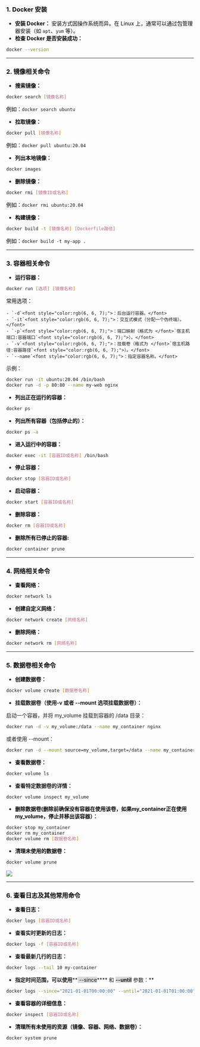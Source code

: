### <font style="color:rgb(6, 6, 7);">1. </font>**<font style="color:rgb(6, 6, 7);">Docker 安装</font>**
+ **<font style="color:rgb(6, 6, 7);">安装 Docker：</font>**<font style="color:rgb(6, 6, 7);"> 安装方式因操作系统而异。在 Linux 上，通常可以通过包管理器安装（如 </font>`apt`<font style="color:rgb(6, 6, 7);">、</font>`yum`<font style="color:rgb(6, 6, 7);"> 等）。</font>
+ **<font style="color:rgb(6, 6, 7);">检查 Docker 是否安装成功：</font>**

```bash
docker --version
```

---

### <font style="color:rgb(6, 6, 7);">2.</font><font style="color:rgb(6, 6, 7);"> </font>**<font style="color:rgb(6, 6, 7);">镜像相关命令</font>**
+ **<font style="color:rgb(6, 6, 7);">搜索镜像：</font>**

```bash
docker search [镜像名称]
```

<font style="color:rgb(6, 6, 7);">例如：</font>`docker search ubuntu`

+ **<font style="color:rgb(6, 6, 7);">拉取镜像：</font>**

```bash
docker pull [镜像名称]
```

<font style="color:rgb(6, 6, 7);">例如：</font>`docker pull ubuntu:20.04`

+ **<font style="color:rgb(6, 6, 7);">列出本地镜像：</font>**

```bash
docker images
```

+ **<font style="color:rgb(6, 6, 7);">删除镜像：</font>**

```bash
docker rmi [镜像ID或名称]
```

<font style="color:rgb(6, 6, 7);">例如：</font>`docker rmi ubuntu:20.04`

+ **<font style="color:rgb(6, 6, 7);">构建镜像：</font>**

```bash
docker build -t [镜像名称] [Dockerfile路径]
```

<font style="color:rgb(6, 6, 7);">例如：</font>`docker build -t my-app .`

---

### <font style="color:rgb(6, 6, 7);">3.</font><font style="color:rgb(6, 6, 7);"> </font>**<font style="color:rgb(6, 6, 7);">容器相关命令</font>**
+ **<font style="color:rgb(6, 6, 7);">运行容器：</font>**

```bash
docker run [选项] [镜像名称]
```

<font style="color:rgb(6, 6, 7);">常用选项：</font>

    - `-d`<font style="color:rgb(6, 6, 7);">：后台运行容器。</font>
    - `-it`<font style="color:rgb(6, 6, 7);">：交互式模式（分配一个伪终端）。</font>
    - `-p`<font style="color:rgb(6, 6, 7);">：端口映射（格式为 </font>`宿主机端口:容器端口`<font style="color:rgb(6, 6, 7);">）。</font>
    - `-v`<font style="color:rgb(6, 6, 7);">：挂载卷（格式为 </font>`宿主机路径:容器路径`<font style="color:rgb(6, 6, 7);">）。</font>
    - `--name`<font style="color:rgb(6, 6, 7);">：指定容器名称。</font>

<font style="color:rgb(6, 6, 7);">示例：</font>

```bash
docker run -it ubuntu:20.04 /bin/bash
docker run -d -p 80:80 --name my-web nginx
```

+ **<font style="color:rgb(6, 6, 7);">列出正在运行的容器：</font>**

```bash
docker ps
```

+ **<font style="color:rgb(6, 6, 7);">列出所有容器（包括停止的）：</font>**

```bash
docker ps -a
```

+ **<font style="color:rgb(6, 6, 7);">进入运行中的容器：</font>**

```bash
docker exec -it [容器ID或名称] /bin/bash
```

+ **<font style="color:rgb(6, 6, 7);">停止容器：</font>**

```bash
docker stop [容器ID或名称]
```

+ **<font style="color:rgb(6, 6, 7);">启动容器：</font>**

```bash
docker start [容器ID或名称]
```

+ **<font style="color:rgb(6, 6, 7);">删除容器：</font>**

```bash
docker rm [容器ID或名称]
```

+ **<font style="color:rgb(6, 6, 7);">删除所有已停止的容器: </font>**

```bash
docker container prune
```

---

### <font style="color:rgb(6, 6, 7);">4.</font><font style="color:rgb(6, 6, 7);"> </font>**<font style="color:rgb(6, 6, 7);">网络相关命令</font>**
+ **<font style="color:rgb(6, 6, 7);">查看网络：</font>**

```bash
docker network ls
```

+ **<font style="color:rgb(6, 6, 7);">创建自定义网络：</font>**

```bash
docker network create [网络名称]
```

+ **<font style="color:rgb(6, 6, 7);">删除网络：</font>**

```bash
docker network rm [网络名称]
```

---

### <font style="color:rgb(6, 6, 7);">5.</font><font style="color:rgb(6, 6, 7);"> </font>**<font style="color:rgb(6, 6, 7);">数据卷相关命令</font>**
+ **<font style="color:rgb(6, 6, 7);">创建数据卷：</font>**

```bash
docker volume create [数据卷名称]
```

+ **挂载数据卷（使用-v 或者 --mount 选项挂载数据卷）：**

启动一个容器，并将 my_volume 挂载到容器的 /data 目录：

```bash
docker run -d -v my_volume:/data --name my_container nginx
```

或者使用 --mount：

```bash
docker run -d --mount source=my_volume,target=/data --name my_container nginx
```

+ **<font style="color:rgb(6, 6, 7);">查看数据卷：</font>**

```bash
docker volume ls
```

+ **查看特定数据卷的详情：**

```bash
docker volume inspect my_volume
```

+ **<font style="color:rgb(6, 6, 7);">删除数据卷(删除前确保没有容器在使用该卷，如果my_container正在使用my_volume，停止并移出该容器）：</font>**

```bash
docker stop my_container
docker rm my_container
docker volume rm [数据卷名称]
```

+ **<font style="color:rgb(6, 6, 7);">清理未使用的数据卷：</font>**

```bash
docker volume prune
```

![](https://cdn.nlark.com/yuque/0/2025/png/46259103/1743484084814-e0941bb3-23c9-4231-b70e-5fc29469386c.png)

---

### <font style="color:rgb(6, 6, 7);">6. 查看日志及</font>**<font style="color:rgb(6, 6, 7);">其他常用命令</font>**
+ **<font style="color:rgb(6, 6, 7);">查看日志：</font>**

```bash
docker logs [容器ID或名称]
```

+ **查看实时更新的日志：**

```bash
docker logs -f [容器ID或名称]
```

+ **查看最新几行的日志：**

```bash
docker logs --tail 10 my-container
```

+ **指定时间范围，可以使用****<font style="background-color:#D8DAD9;"> --since</font>**** 和 ****<font style="background-color:#D8DAD9;">--until</font>**** 参数：**

```bash
docker logs --since="2021-01-01T00:00:00" --until="2021-01-01T01:00:00" my-container
```

+ **<font style="color:rgb(6, 6, 7);">查看容器的详细信息：</font>**

```bash
docker inspect [容器ID或名称]
```

+ **<font style="color:rgb(6, 6, 7);">清理所有未使用的资源（镜像、容器、网络、数据卷）：</font>**

```bash
docker system prune
```

	


